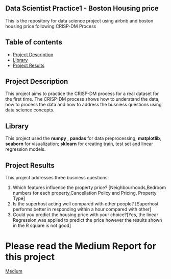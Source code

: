 ## Data Scientist Practice1 - Boston Housing price
This is the repository for data science project using airbnb and boston housing price following CRISP-DM Process

## Table of contents

- [Project Description](#project-description)
- [Library](#library)
- [Project Results](#project-results)



## Project Description
This project aims to practice the CRISP-DM process for a real dataset for the first time. The CRISP-DM process shows how to understand the data, how to process the data and how to address the busniess questions using data science concepts.

## Library
This project used the **numpy** , **pandas** for data preprocessing; **matplotlib**, **seaborn** for visualization; **sklearn** for creating train, test set and linear regression models.

## Project Results
This project addresses three busniess questions:
1. Which features influence the property price? [Neighbourhoods,Bedroom numbers for each property,Cancellation Policy and Pricing, Property Type]
2. Is the superhost acting well compared with other people? [Superhost performs better in responding within a hour compared with other]
3. Could you predict the housing price with your choice?[Yes, the linear Regression was applied to predict the price however the results shown in the R square is not good]

# Please read the Medium Report for this project
[Medium](https://medium.com/@williswang514/secrets-behind-the-airbnb-prices-6f9d90b7c798)


